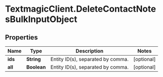 # TextmagicClient.DeleteContactNotesBulkInputObject

## Properties
Name | Type | Description | Notes
------------ | ------------- | ------------- | -------------
**ids** | **String** | Entity ID(s), separated by comma. | [optional] 
**all** | **Boolean** | Entity ID(s), separated by comma. | [optional] 


